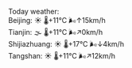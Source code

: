 Today weather:  
Beijing: ☀️   🌡️+11°C 🌬️↑15km/h  
Tianjin: 🌫  🌡️+11°C 🌬️↗0km/h  
Shijiazhuang: ☀️   🌡️+17°C 🌬️↓4km/h  
Tangshan: ☀️   🌡️+11°C 🌬️↗12km/h  
